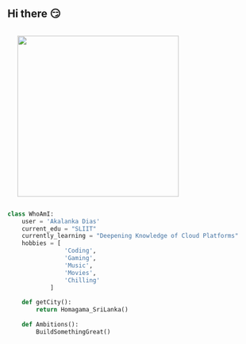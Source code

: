 ## Hi there 😏
 
<!--Just a Chill Guy Gif -->
<div style="display: flex; align-items: center;">

  <img  align="right"  src="https://i.giphy.com/media/v1.Y2lkPTc5MGI3NjExYWxtM3F6MTJvMWo4Ym8yMXJqMHo2Z2k0c2oxaXp1YWMzdDZ4N2l3bSZlcD12MV9pbnRlcm5hbF9naWZfYnlfaWQmY3Q9Zw/qJzZ4APiDZQuJDY7vh/giphy.gif" 
        width="325" 
        height="325" 
        style="margin-left: 20px;" 
        frameBorder="0" 
        class="giphy-embed" 
        allowFullScreen>
  </img>


</div> 

```python
class WhoAmI:
    user = 'Akalanka Dias'
    current_edu = "SLIIT"
    currently_learning = "Deepening Knowledge of Cloud Platforms"
    hobbies = [
                'Coding',
                'Gaming',
                'Music',
                'Movies',
                'Chilling'
            ]
    
    def getCity():
        return Homagama_SriLanka()
    
    def Ambitions():
        BuildSomethingGreat()
 ```
